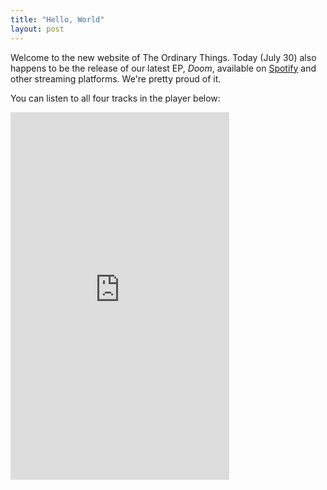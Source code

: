 ```yaml
---
title: "Hello, World"
layout: post
---
```


Welcome to the new website of The Ordinary Things. Today (July 30) also happens to be the release of our latest EP, <i>Doom</i>, available on [Spotify](https://open.spotify.com/album/1Tv4MKXl34H3FsPkuQ6KAb) and other streaming platforms. We're pretty proud of it.

You can listen to all four tracks in the player below: 

<iframe style="border: 0; width: 350px; height: 588px;" src="https://bandcamp.com/EmbeddedPlayer/album=1451140335/size=large/bgcol=333333/linkcol=e99708/transparent=true/" seamless><a href="https://theordinarythings.bandcamp.com/album/doom-ep">Doom EP by The Ordinary Things</a></iframe>
